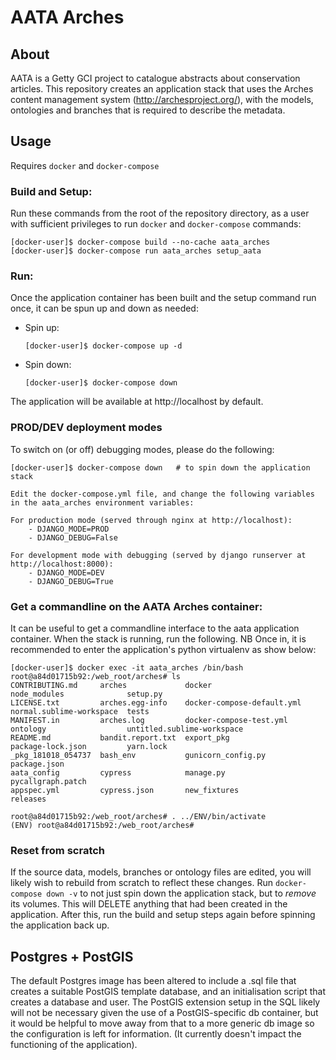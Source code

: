 # AATA Arches

## About

AATA is a Getty GCI project to catalogue abstracts about conservation articles. This repository creates an application stack that uses the Arches content management system (http://archesproject.org/), with the models, ontologies and branches that is required to describe the metadata.

## Usage

Requires `docker` and `docker-compose`

### Build and Setup:
Run these commands from the root of the repository directory, as a user with sufficient privileges to run `docker` and `docker-compose` commands:

    [docker-user]$ docker-compose build --no-cache aata_arches
    [docker-user]$ docker-compose run aata_arches setup_aata

### Run:
Once the application container has been built and the setup command run once, it can be spun up and down as needed:

- Spin up:

    `[docker-user]$ docker-compose up -d`

- Spin down:

    `[docker-user]$ docker-compose down`

The application will be available at http://localhost by default.

### PROD/DEV deployment modes

To switch on (or off) debugging modes, please do the following:

    [docker-user]$ docker-compose down   # to spin down the application stack
    
    Edit the docker-compose.yml file, and change the following variables in the aata_arches environment variables:
    
    For production mode (served through nginx at http://localhost):
        - DJANGO_MODE=PROD
        - DJANGO_DEBUG=False
        
    For development mode with debugging (served by django runserver at http://localhost:8000):
        - DJANGO_MODE=DEV
        - DJANGO_DEBUG=True

### Get a commandline on the AATA Arches container:

It can be useful to get a commandline interface to the aata application container. When the stack is running, run the following. NB Once in, it is recommended to enter the application's python virtualenv as show below:

    [docker-user]$ docker exec -it aata_arches /bin/bash
    root@a84d01715b92:/web_root/arches# ls
    CONTRIBUTING.md     arches             docker                      node_modules              setup.py
    LICENSE.txt         arches.egg-info    docker-compose-default.yml  normal.sublime-workspace  tests
    MANIFEST.in         arches.log         docker-compose-test.yml     ontology                  untitled.sublime-workspace
    README.md           bandit.report.txt  export_pkg                  package-lock.json         yarn.lock
    _pkg_181018_054737  bash_env           gunicorn_config.py          package.json
    aata_config         cypress            manage.py                   pycallgraph.patch
    appspec.yml         cypress.json       new_fixtures                releases
    
    root@a84d01715b92:/web_root/arches# . ../ENV/bin/activate
    (ENV) root@a84d01715b92:/web_root/arches#

### Reset from scratch

If the source data, models, branches or ontology files are edited, you will likely wish to rebuild from scratch to reflect these changes. Run `docker-compose down -v` to not just spin down the application stack, but to *remove* its volumes. This will DELETE anything that had been created in the application. After this, run the build and setup steps again before spinning the application back up.

## Postgres + PostGIS

The default Postgres image has been altered to include a .sql file that creates a suitable PostGIS template database, and an initialisation script that creates a database and user. The PostGIS extension setup in the SQL likely will not be necessary given the use of a PostGIS-specific db container, but it would be helpful to move away from that to a more generic db image so the configuration is left for information. (It currently doesn't impact the functioning of the application).
